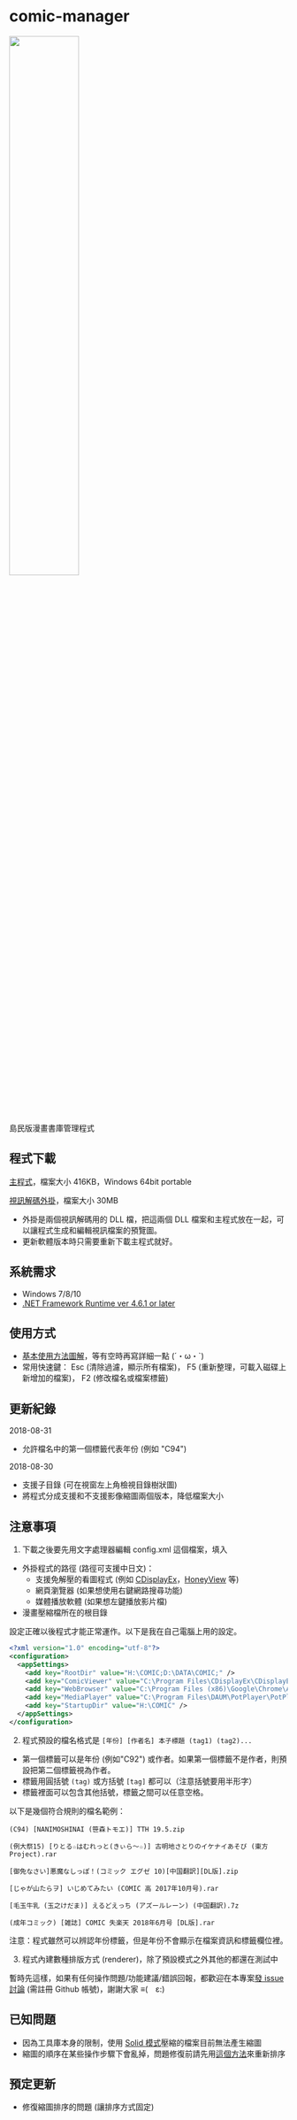 # comic-manager

<a href="https://komica2.net/51/src/1535498090201.png" target="_blank"><img src="https://komica2.net/51/src/1535498090201.png" style="width:50%" /></a>

島民版漫畫書庫管理程式

## 程式下載

<a href="https://kokorolove.github.io/comic-manager/comic-manager.rar?ver=2018-08-31" target="_blank">主程式</a>，檔案大小 416KB，Windows 64bit portable

<a href="https://kokorolove.github.io/comic-manager/comic-manager - video thumb extension.rar" target="_blank?">視訊解碼外掛</a>，檔案大小 30MB
 
- 外掛是兩個視訊解碼用的 DLL 檔，把這兩個 DLL 檔案和主程式放在一起，可以讓程式生成和編輯視訊檔案的預覽圖。
- 更新軟體版本時只需要重新下載主程式就好。
 
## 系統需求

- Windows 7/8/10
- <a href="https://www.microsoft.com/net/download/dotnet-framework-runtime" target="_blank">.NET Framework Runtime ver 4.6.1 or later</a>

## 使用方式
 
- <a href="https://kokorolove.github.io/comic-manager/manual/images/manual.png" target="_blank">基本使用方法圖解</a>，等有空時再寫詳細一點 (´・ω・`) 
- 常用快速鍵：
    Esc (清除過濾，顯示所有檔案)， F5 (重新整理，可載入磁碟上新增加的檔案)， F2 (修改檔名或檔案標籤) 

## 更新紀錄
 
2018-08-31
  - 允許檔名中的第一個標籤代表年份 (例如 "C94")
 
2018-08-30
  - 支援子目錄 (可在視窗左上角檢視目錄樹狀圖)
  - 將程式分成支援和不支援影像縮圖兩個版本，降低檔案大小

## 注意事項

1. 下載之後要先用文字處理器編輯 config.xml 這個檔案，填入
  - 外掛程式的路徑 (路徑可支援中日文)：
    - 支援免解壓的看圖程式 (例如 [CDisplayEx](http://www.cdisplayex.com/)，[HoneyView](https://tw.bandisoft.com/honeyview/) 等)
    - 網頁瀏覽器 (如果想使用右鍵網路搜尋功能)
    - 媒體播放軟體 (如果想左鍵播放影片檔)
  - 漫畫壓縮檔所在的根目錄

  設定正確以後程式才能正常運作。以下是我在自己電腦上用的設定。

```XML
<?xml version="1.0" encoding="utf-8"?>
<configuration>
  <appSettings>
    <add key="RootDir" value="H:\COMIC;D:\DATA\COMIC;" />
    <add key="ComicViewer" value="C:\Program Files\CDisplayEx\CDisplayEx.exe" />
    <add key="WebBrowser" value="C:\Program Files (x86)\Google\Chrome\Application\chrome.exe" />
    <add key="MediaPlayer" value="C:\Program Files\DAUM\PotPlayer\PotPlayerMini64.exe" />
    <add key="StartupDir" value="H:\COMIC" />
  </appSettings>
</configuration>
```

2. 程式預設的檔名格式是 `[年份] [作者名] 本子標題 (tag1) (tag2)...`
  - 第一個標籤可以是年份 (例如"C92") 或作者。如果第一個標籤不是作者，則預設把第二個標籤視為作者。
  - 標籤用圓括號 `(tag)` 或方括號 `[tag]` 都可以（注意括號要用半形字）
  - 標籤裡面可以包含其他括號，標籤之間可以任意空格。
  
  以下是幾個符合規則的檔名範例：

    (C94) [NANIMOSHINAI (笹森トモエ)] TTH 19.5.zip
  
    (例大祭15) [りとる☆はむれっと(きぃら～☆)] 古明地さとりのイケナイあそび (東方Project).rar
  
    [御免なさい]悪魔なしっぽ！(コミック エグゼ 10)[中国翻訳][DL版].zip
    
    [じゃが山たらヲ] いじめてみたい (COMIC 高 2017年10月号).rar
    
    [毛玉牛乳 (玉之けだま)] えるどえっち (アズールレーン) (中国翻訳).7z
    
    (成年コミック) [雑誌] COMIC 失楽天 2018年6月号 [DL版].rar
    
  注意：程式雖然可以辨認年份標籤，但是年份不會顯示在檔案資訊和標籤欄位裡。

3. 程式內建數種排版方式 (renderer)，除了預設模式之外其他的都還在測試中

  暫時先這樣，如果有任何操作問題/功能建議/錯誤回報，都歡迎在本專案[發 issue 討論](https://github.com/kokorolove/comic-manager/issues/new) (需註冊 Github 帳號)，謝謝大家 ≡(　ε:)

## 已知問題
 
- 因為工具庫本身的限制，使用 [Solid 模式](https://en.wikipedia.org/wiki/Solid_compression)壓縮的檔案目前無法產生縮圖
- 縮圖的順序在某些操作步驟下會亂掉，問題修復前請先用<a href="https://kokorolove.github.io/comic-manager/manual/images/sort.png" target="_blank">這個方法</a>來重新排序

## 預定更新

- 修復縮圖排序的問題 (讓排序方式固定)
